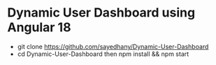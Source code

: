 # Dynamic User Dashboard using Angular 18

- git clone https://github.com/sayedhany/Dynamic-User-Dashboard
- cd Dynamic-User-Dashboard then npm install && npm start
